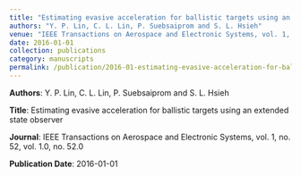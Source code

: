 ```yaml
---
title: "Estimating evasive acceleration for ballistic targets using an extended state observer"
authors: "Y. P. Lin, C. L. Lin, P. Suebsaiprom and S. L. Hsieh"
venue: "IEEE Transactions on Aerospace and Electronic Systems, vol. 1, no. 52, vol. 1.0, no. 52.0"
date: 2016-01-01
collection: publications
category: manuscripts
permalink: /publication/2016-01-estimating-evasive-acceleration-for-ballistic-targets-using-an-extended-state-observer
---
```


**Authors**: Y. P. Lin, C. L. Lin, P. Suebsaiprom and S. L. Hsieh

**Title**: Estimating evasive acceleration for ballistic targets using an extended state observer

**Journal**: IEEE Transactions on Aerospace and Electronic Systems, vol. 1, no. 52, vol. 1.0, no. 52.0

**Publication Date**: 2016-01-01
